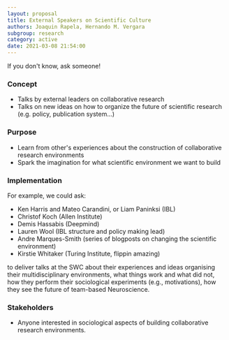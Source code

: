 ```yaml
---
layout: proposal
title: External Speakers on Scientific Culture
authors: Joaquin Rapela, Hernando M. Vergara
subgroup: research
category: active
date: 2021-03-08 21:54:00
---
```


If you don't know, ask someone!

<!--end summary-->

### Concept

- Talks by external leaders on collaborative research
- Talks on new ideas on how to organize the future of scientific research (e.g. policy, publication system...)

### Purpose

- Learn from other's experiences about the construction of collaborative research environments
- Spark the imagination for what scientific environment we want to build


### Implementation

For example, we could ask:

- Ken Harris and Mateo Carandini, or Liam Paninksi (IBL)
- Christof Koch (Allen Institute)
- Demis Hassabis (Deepmind)
- Lauren Wool (IBL structure and policy making lead)
- Andre Marques-Smith (series of blogposts on changing the scientific environment)
- Kirstie Whitaker (Turing Institute, flippin amazing)

to deliver talks at the SWC about their experiences and ideas organising their multidisciplinary environments, what things work and what did not, how they perform their sociological experiments (e.g., motivations), how they see the future of team-based Neuroscience.

### Stakeholders

- Anyone interested in sociological aspects of building collaborative research environments.

